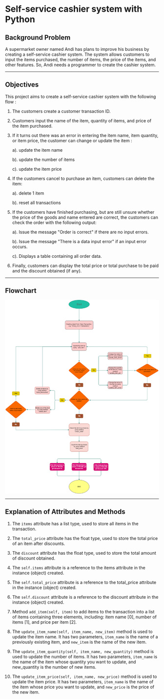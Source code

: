 # Self-service cashier system with Python
                                                                                                                                                                                                                                                                                                                                                                                                                                                                                                                                     
## Background Problem
A supermarket owner named Andi has plans to improve his business by creating a self-service cashier system. The system allows customers to input the items purchased, the number of items, the price of the items, and other features. So, Andi needs a programmer to create the cashier system.

---

## Objectives
This project aims to create a self-service cashier system with the following flow :

1. The customers create a customer transaction ID.
2. Customers input the name of the item, quantity of items, and price of the item purchased.
3. If it turns out there was an error in entering the item name, item quantity, or item price, the customer can change or update the item :
   
   a). update the item name
   
   b). update the number of items
   
   c). update the item price
4. If the customers cancel to purchase an item, customers can delete the item:
   
   a). delete 1 item
   
   b). reset all transactions
   
5. If the customers have finished purchasing, but are still unsure whether the price of the goods and name entered are correct, the customers can check the order with the following output:
   
   a). Issue the message "Order is correct" if there are no input errors.
   
   b). Issue the message "There is a data input error" if an input error occurs.
   
   c). Displays a table containing all order data.
   
7. Finally, customers can display the total price or total purchase to be paid and the discount obtained (if any).

---

## Flowchart
![gambar_flowcahrt.png](https://github.com/christinadkusuma/Self-service-cashier-system/blob/main/img/Flowchart.png)

---

## Explanation of Attributes and Methods

1. The `items` attribute has a list type, used to store all items in the transaction.
   
2. The `total_price` attribute has the float type, used to store the total price of an item after discounts.

3. The `discount` attribute has the float type, used to store the total amount of discount obtained.
   
4. The `self.items` attribute is a reference to the items attribute in the instance (object) created.
   
5. The `self.total_price` attribute is a reference to the total_price attribute in the instance (object) created.

6. The `self.discount` attribute is a reference to the discount attribute in the instance (object) created.
   
7. Method `add_item(self, item)` to add items to the transaction into a list of items containing three elements, including: item name [0], number of items [1], and price per item [2].
   
8. The `update_item_name(self, item_name, new_item)` method is used to update the item name. It has two parameters, `item_name` is the name of a previously existing item, and `new_item` is the name of the new item.
    
9. The `update_item_quantity(self, item_name, new_quantity)` method is used to update the number of items. It has two parameters, `item_name` is the name of the item whose quantity you want to update, and new_quantity is the number of new items.
    
10. The `update_item_price(self, item_name, new_price)` method is used to update the item price. It has two parameters, `item_name` is the name of the item whose price you want to update, and `new_price` is the price of the new item.

   


